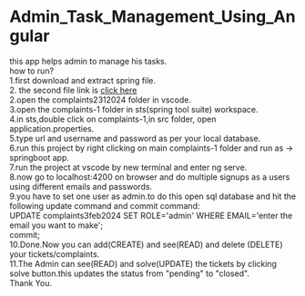 # Admin_Task_Management_Using_Angular
this app helps admin to manage his tasks.<br>
how to run?<br>
1.first download and extract spring file.<br>
2. the second file link is <a href="https://drive.google.com/file/d/15uX3FHATzdp0qRIpf2FMSQFJzpqzZrEu/view">click here</a><br>
2.open the complaints2312024 folder in vscode.<br>
3.open the complaints-1 folder in sts(spring tool suite) workspace.<br>
4.in sts,double click on complaints-1,in src folder, open application.properties.<br>
5.type url and username and password as per your local database.<br>
6.run this project by right clicking on main complaints-1 folder and run as -> springboot app.<br>
7.run the project at vscode by new terminal and enter ng serve.<br>
8.now go to localhost:4200 on browser and do multiple signups as a users using different emails and passwords.<br>
9.you have to set one user as admin.to do this open sql database and hit the following update command and commit command:<br>
UPDATE complaints3feb2024 SET ROLE='admin' WHERE EMAIL='enter the email you want to make';<br>
commit;<br>
10.Done.Now you can add(CREATE) and see(READ) and delete (DELETE) your tickets/complaints.<br>
11.The Admin can see(READ) and solve(UPDATE) the tickets by clicking solve button.this updates the status from "pending" to "closed".<br>
Thank You.
